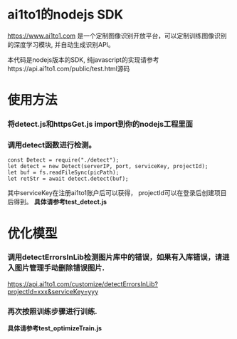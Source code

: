 # ai1to1的nodejs SDK

https://www.ai1to1.com
是一个定制图像识别开放平台，可以定制训练图像识别的深度学习模块, 并自动生成识别API。

本代码是nodejs版本的SDK, 纯javascript的实现请参考https://api.ai1to1.com/public/test.html源码

# 使用方法
### 将detect.js和httpsGet.js import到你的nodejs工程里面
### 调用detect函数进行检测。

```
const Detect = require("./detect");
let detect = new Detect(serverIP, port, serviceKey, projectId);
let buf = fs.readFileSync(picPath);
let retStr = await detect.detect(buf);
```

其中serviceKey在注册ai1to1账户后可以获得， projectId可以在登录后创建项目后得到。
**具体请参考test_detect.js**

# 优化模型
### 调用detectErrorsInLib检测图片库中的错误，如果有入库错误，请进入图片管理手动删除错误图片.

  https://api.ai1to1.com/customize/detectErrorsInLib?projectId=xxx&serviceKey=yyy
### 再次按照训练步骤进行训练.

**具体请参考test_optimizeTrain.js**

